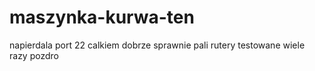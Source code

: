 # maszynka-kurwa-ten
napierdala port 22 calkiem dobrze sprawnie pali rutery testowane wiele razy pozdro
